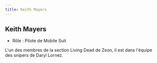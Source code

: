```yaml
---
title: Keith Mayers
---
```


Keith Mayers
------------





* Rôle : Pilote de Mobile Suit


L'un des membres de la section Living Dead de Zeon, il est dans l'équipe des snipers de Daryl Lornez.

